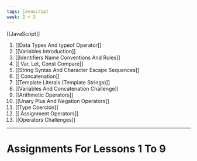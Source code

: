 ```yaml
---
tags: javascript
week: 2 + 3
---
```

[[JavaScript]]

1. [[Data Types And typeof Operator]]
2. [[Variables Introduction]]
3. [[Identifiers Name Conventions And Rules]]
4. [[ Var, Let, Const Compare]]
5. [[String Syntax And Character Escape Sequences]]
6. [[ Concatenation]]
7. [[Template Literals (Template Strings)]]
8. [[Variables And Concatenation Challenge]]
9. [[Arithmetic Operators]]
10. [[Unary Plus And Negation Operators]]
11. [[Type Coercion]]
12. [[ Assignment Operators]]
13. [[Operators Challenges]]

---
# Assignments For Lessons 1 To 9

